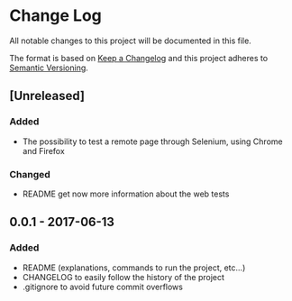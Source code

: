 # Change Log

All notable changes to this project will be documented in this file.

The format is based on [Keep a Changelog](http://keepachangelog.com/)
and this project adheres to [Semantic Versioning](http://semver.org/).

## [Unreleased]
### Added

- The possibility to test a remote page through Selenium, using Chrome and Firefox

### Changed

- README get now more information about the web tests

## 0.0.1 - 2017-06-13
### Added

- README (explanations, commands to run the project, etc...)
- CHANGELOG to easily follow the history of the project
- .gitignore to avoid future commit overflows